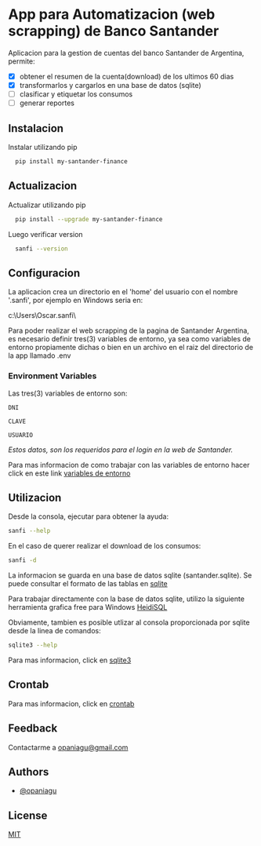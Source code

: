 # App para Automatizacion (web scrapping) de Banco Santander

Aplicacion para la gestion de cuentas del banco Santander de Argentina, permite:

* [x] obtener el resumen de la cuenta(download) de los ultimos 60 dias
* [x] transformarlos y cargarlos en una base de datos (sqlite)
* [ ] clasificar y etiquetar los consumos
* [ ] generar reportes

## Instalacion

Instalar utilizando pip

```bash
  pip install my-santander-finance
```

## Actualizacion

Actualizar utilizando pip

```bash
  pip install --upgrade my-santander-finance
```

Luego verificar version
```bash
  sanfi --version
```


## Configuracion

La aplicacion crea un directorio en el 'home' del usuario con el nombre '.sanfi', por ejemplo en Windows seria en:

c:\Users\Oscar\.sanfi\

Para poder realizar el web scrapping de la pagina de Santander Argentina, es necesario definir tres(3) variables de entorno, ya sea como variables de entorno propiamente dichas o bien en un archivo en el raiz del directorio de la app llamado .env

### Environment Variables

Las tres(3) variables de entorno son:

`DNI`

`CLAVE`

`USUARIO`

_Estos datos, son los requeridos para el login en la web de Santander._ 

Para mas informacion de como trabajar con las variables de entorno hacer click en este link [variables de entorno](docs/es/environment_variables.md)

## Utilizacion

Desde la consola, ejecutar para obtener la ayuda:
```bash
sanfi --help
```

En el caso de querer realizar el download de los consumos:
```bash
sanfi -d
```
La informacion se guarda en una base de datos sqlite (santander.sqlite). Se puede consultar el formato de las tablas en [sqlite](my_santander_finance/sqlite.sql)

Para trabajar directamente con la base de datos sqlite, utilizo la siguiente herramienta grafica free para Windows [HeidiSQL](https://www.heidisql.com/)

Obviamente, tambien es posible utlizar al consola proporcionada por sqlite desde la linea de comandos:

```bash
sqlite3 --help
```
Para mas informacion, click en [sqlite3](docs/es/sqlite3.md)

## Crontab

Para mas informacion, click en [crontab](docs/es/crontab.md)

## Feedback

Contactarme a opaniagu@gmail.com

## Authors

- [@opaniagu](https://www.github.com/opaniagu)


## License

[MIT](https://choosealicense.com/licenses/mit/)
